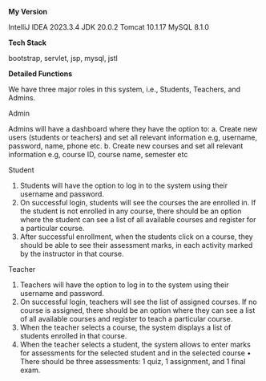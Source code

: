 **My Version**

IntelliJ IDEA 2023.3.4
JDK 20.0.2
Tomcat 10.1.17
MySQL 8.1.0

**Tech Stack**

bootstrap, servlet, jsp, mysql, jstl

**Detailed Functions**

We have three major roles in this system, i.e., Students, Teachers, and Admins.

Admin

Admins will have a dashboard where they have the option to:
  a. Create new users (students or teachers) and set all relevant information e.g, username, password, name, phone etc.
  b. Create new courses and set all relevant information e.g, course ID, course name, semester etc

Student
1. Students will have the option to log in to the system using their username and password.
2. On successful login, students will see the courses the are enrolled in. If the student is not enrolled in any course, there should be an option where the student can see a list of all available courses and register for a particular course.
3. After successful enrollment, when the students click on a course, they should be able to see their assessment marks, in each activity marked by the instructor in that course.

Teacher
1. Teachers will have the option to log in to the system using their username and password.
2. On successful login, teachers will see the list of assigned courses. If no course is assigned, there should be an option where they can see a list of all available courses and register to teach a particular course.
3. When the teacher selects a course, the system displays a list of students enrolled in that course.
4. When the teacher selects a student, the system allows to enter marks for assessments for the selected student and in the selected course
  • There should be three assessments: 1 quiz, 1 assignment, and 1 final exam.
